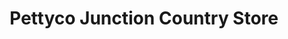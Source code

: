 ---
title: "Pettyco Junction Country Store"
url: /saint-johnsbury/pettyco-junction-country-store/
shop: Lebensmittel
---